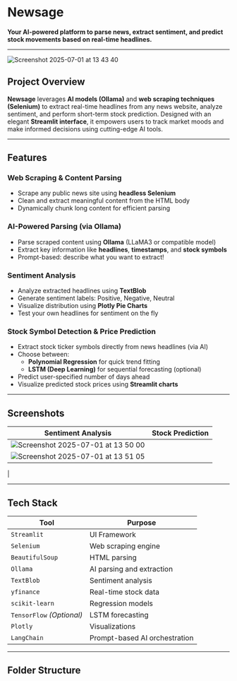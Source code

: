 # Newsage

**Your AI-powered platform to parse news, extract sentiment, and predict stock movements based on real-time headlines.**

---
![Screenshot 2025-07-01 at 13 43 40](https://github.com/user-attachments/assets/d7a71059-4ffb-45d2-a1bf-bb0d97790554)


##  Project Overview

**Newsage** leverages **AI models (Ollama)** and **web scraping techniques (Selenium)** to extract real-time headlines from any news website, analyze sentiment, and perform short-term stock prediction. Designed with an elegant **Streamlit interface**, it empowers users to track market moods and make informed decisions using cutting-edge AI tools.

---

##  Features

###  Web Scraping & Content Parsing
- Scrape any public news site using **headless Selenium**
- Clean and extract meaningful content from the HTML body
- Dynamically chunk long content for efficient parsing

###  AI-Powered Parsing (via Ollama)
- Parse scraped content using **Ollama** (LLaMA3 or compatible model)
- Extract key information like **headlines**, **timestamps**, and **stock symbols**
- Prompt-based: describe what you want to extract!

###  Sentiment Analysis
- Analyze extracted headlines using **TextBlob**
- Generate sentiment labels: Positive, Negative, Neutral
- Visualize distribution using **Plotly Pie Charts**
- Test your own headlines for sentiment on the fly

###  Stock Symbol Detection & Price Prediction
- Extract stock ticker symbols directly from news headlines (via AI)
- Choose between:
  -  **Polynomial Regression** for quick trend fitting
  -  **LSTM (Deep Learning)** for sequential forecasting (optional)
- Predict user-specified number of days ahead
- Visualize predicted stock prices using **Streamlit charts**


---

##  Screenshots

| Sentiment Analysis | Stock Prediction |
|--------------------|------------------|
| ![Screenshot 2025-07-01 at 13 50 00](https://github.com/user-attachments/assets/d0ac326e-38f3-4615-808b-e6e875306c48)
 | ![Screenshot 2025-07-01 at 13 51 05](https://github.com/user-attachments/assets/5bce823b-e34e-480d-b72f-7095712568c9)
 |

---

##  Tech Stack

| Tool | Purpose |
|------|---------|
| `Streamlit` | UI Framework |
| `Selenium` | Web scraping engine |
| `BeautifulSoup` | HTML parsing |
| `Ollama` | AI parsing and extraction |
| `TextBlob` | Sentiment analysis |
| `yfinance` | Real-time stock data |
| `scikit-learn` | Regression models |
| `TensorFlow` *(Optional)* | LSTM forecasting |
| `Plotly` | Visualizations |
| `LangChain` | Prompt-based AI orchestration |

---

##  Folder Structure

